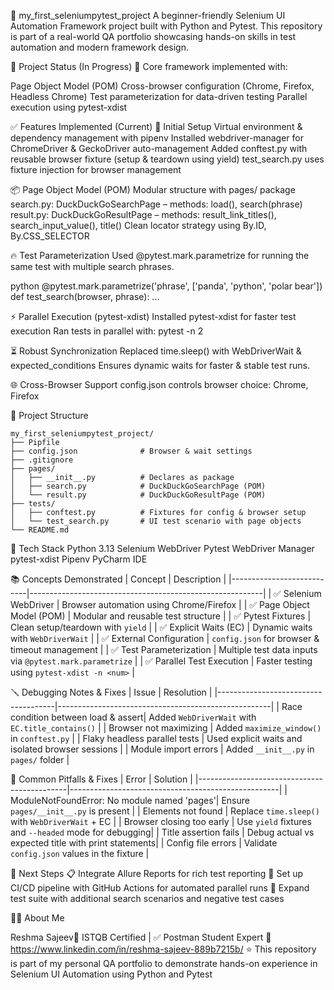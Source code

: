 🧪 my_first_seleniumpytest_project
A beginner-friendly Selenium UI Automation Framework project built with Python and Pytest.
This repository is part of a real-world QA portfolio showcasing hands-on skills in test automation and modern framework design.

🔄 Project Status (In Progress)
🚀 Core framework implemented with:

Page Object Model (POM)
Cross-browser configuration (Chrome, Firefox, Headless Chrome)
Test parameterization for data-driven testing
Parallel execution using pytest-xdist


✅ Features Implemented (Current)
🏁 Initial Setup
Virtual environment & dependency management with pipenv
Installed webdriver-manager for ChromeDriver & GeckoDriver auto-management
Added conftest.py with reusable browser fixture (setup & teardown using yield)
test_search.py uses fixture injection for browser management

📦 Page Object Model (POM)
Modular structure with pages/ package
search.py: DuckDuckGoSearchPage – methods: load(), search(phrase)
result.py: DuckDuckGoResultPage – methods: result_link_titles(), search_input_value(), title()
Clean locator strategy using By.ID, By.CSS_SELECTOR

🔥 Test Parameterization
Used @pytest.mark.parametrize for running the same test with multiple search phrases.

python
@pytest.mark.parametrize('phrase', ['panda', 'python', 'polar bear'])
def test_search(browser, phrase):
    ...

⚡ Parallel Execution (pytest-xdist)
Installed pytest-xdist for faster test execution
Ran tests in parallel with:
pytest -n 2

⏳ Robust Synchronization
Replaced time.sleep() with WebDriverWait & expected_conditions
Ensures dynamic waits for faster & stable test runs.

🌐 Cross-Browser  Support
config.json controls browser choice: Chrome, Firefox

📂 Project Structure

```
my_first_seleniumpytest_project/
├── Pipfile
├── config.json              # Browser & wait settings
├── .gitignore
├── pages/
│   ├── __init__.py          # Declares as package
│   ├── search.py            # DuckDuckGoSearchPage (POM)
│   └── result.py            # DuckDuckGoResultPage (POM)
├── tests/
│   ├── conftest.py          # Fixtures for config & browser setup
│   └── test_search.py       # UI test scenario with page objects
└── README.md

```

🧰 Tech Stack
Python 3.13
Selenium WebDriver
Pytest
WebDriver Manager
pytest-xdist
Pipenv
PyCharm IDE

📚 Concepts Demonstrated
| Concept                   | Description                                              |
|---------------------------|----------------------------------------------------------|
| ✅ Selenium WebDriver      | Browser automation using Chrome/Firefox                  |
| ✅ Page Object Model (POM) | Modular and reusable test structure                      |
| ✅ Pytest Fixtures         | Clean setup/teardown with `yield`                        |
| ✅ Explicit Waits (EC)     | Dynamic waits with `WebDriverWait`                       |
| ✅ External Configuration  | `config.json` for browser & timeout management           |
| ✅ Test Parameterization   | Multiple test data inputs via `@pytest.mark.parametrize` |
| ✅ Parallel Test Execution | Faster testing using `pytest-xdist -n <num>`             |



🪛 Debugging Notes & Fixes
| Issue                               | Resolution                                          |
|-------------------------------------|-----------------------------------------------------|
| Race condition between load & assert| Added `WebDriverWait` with `EC.title_contains()`    |
| Browser not maximizing              | Added `maximize_window()` in `conftest.py`          |
| Flaky headless parallel tests       | Used explicit waits and isolated browser sessions   |
| Module import errors                | Added `__init__.py` in `pages/` folder              |


🚫 Common Pitfalls & Fixes
| Error                                       | Solution                                           |
|---------------------------------------------|----------------------------------------------------|
| ModuleNotFoundError: No module named 'pages'| Ensure `pages/__init__.py` is present              |
| Elements not found                          | Replace `time.sleep()` with `WebDriverWait` + EC   |
| Browser closing too early                   | Use `yield` fixtures and `--headed` mode for debugging|
| Title assertion fails                       | Debug actual vs expected title with print statements|
| Config file errors                          | Validate `config.json` values in the fixture       |


📌 Next Steps
📋 Integrate Allure Reports for rich test reporting
🚀 Set up CI/CD pipeline with GitHub Actions for automated parallel runs
🧪 Expand test suite with additional search scenarios and negative test cases



🙋‍♀️ About Me

Reshma Sajeev🧪 ISTQB Certified | ✅ Postman Student Expert 🔗 https://www.linkedin.com/in/reshma-sajeev-889b7215b/
⭐ This repository is part of my personal QA portfolio to demonstrate hands-on experience in Selenium UI Automation using Python and Pytest
